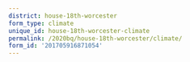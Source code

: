 ```yaml
---
district: house-18th-worcester
form_type: climate
unique_id: house-18th-worcester-climate
permalink: /2020bq/house-18th-worcester/climate/
form_id: '201705916871054'
---
```

